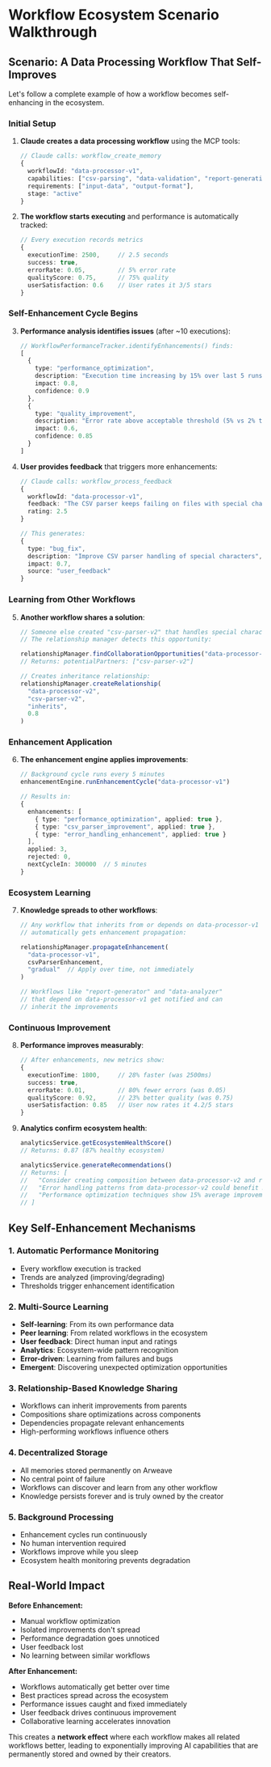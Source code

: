 # Workflow Ecosystem Scenario Walkthrough

## Scenario: A Data Processing Workflow That Self-Improves

Let's follow a complete example of how a workflow becomes self-enhancing in the ecosystem.

### Initial Setup

1. **Claude creates a data processing workflow** using the MCP tools:
   ```typescript
   // Claude calls: workflow_create_memory
   {
     workflowId: "data-processor-v1",
     capabilities: ["csv-parsing", "data-validation", "report-generation"],
     requirements: ["input-data", "output-format"],
     stage: "active"
   }
   ```

2. **The workflow starts executing** and performance is automatically tracked:
   ```typescript
   // Every execution records metrics
   {
     executionTime: 2500,     // 2.5 seconds
     success: true,
     errorRate: 0.05,         // 5% error rate
     qualityScore: 0.75,      // 75% quality
     userSatisfaction: 0.6    // User rates it 3/5 stars
   }
   ```

### Self-Enhancement Cycle Begins

3. **Performance analysis identifies issues** (after ~10 executions):
   ```typescript
   // WorkflowPerformanceTracker.identifyEnhancements() finds:
   [
     {
       type: "performance_optimization",
       description: "Execution time increasing by 15% over last 5 runs",
       impact: 0.8,
       confidence: 0.9
     },
     {
       type: "quality_improvement", 
       description: "Error rate above acceptable threshold (5% vs 2% target)",
       impact: 0.6,
       confidence: 0.85
     }
   ]
   ```

4. **User provides feedback** that triggers more enhancements:
   ```typescript
   // Claude calls: workflow_process_feedback
   {
     workflowId: "data-processor-v1",
     feedback: "The CSV parser keeps failing on files with special characters",
     rating: 2.5
   }
   
   // This generates:
   {
     type: "bug_fix",
     description: "Improve CSV parser handling of special characters",
     impact: 0.7,
     source: "user_feedback"
   }
   ```

### Learning from Other Workflows

5. **Another workflow shares a solution**:
   ```typescript
   // Someone else created "csv-parser-v2" that handles special characters well
   // The relationship manager detects this opportunity:
   
   relationshipManager.findCollaborationOpportunities("data-processor-v1")
   // Returns: potentialPartners: ["csv-parser-v2"]
   
   // Creates inheritance relationship:
   relationshipManager.createRelationship(
     "data-processor-v2", 
     "csv-parser-v2", 
     "inherits", 
     0.8
   )
   ```

### Enhancement Application

6. **The enhancement engine applies improvements**:
   ```typescript
   // Background cycle runs every 5 minutes
   enhancementEngine.runEnhancementCycle("data-processor-v1")
   
   // Results in:
   {
     enhancements: [
       { type: "performance_optimization", applied: true },
       { type: "csv_parser_improvement", applied: true },
       { type: "error_handling_enhancement", applied: true }
     ],
     applied: 3,
     rejected: 0,
     nextCycleIn: 300000  // 5 minutes
   }
   ```

### Ecosystem Learning

7. **Knowledge spreads to other workflows**:
   ```typescript
   // Any workflow that inherits from or depends on data-processor-v1
   // automatically gets enhancement propagation:
   
   relationshipManager.propagateEnhancement(
     "data-processor-v1",
     csvParserEnhancement,
     "gradual"  // Apply over time, not immediately
   )
   
   // Workflows like "report-generator" and "data-analyzer" 
   // that depend on data-processor-v1 get notified and can
   // inherit the improvements
   ```

### Continuous Improvement

8. **Performance improves measurably**:
   ```typescript
   // After enhancements, new metrics show:
   {
     executionTime: 1800,     // 28% faster (was 2500ms)
     success: true,
     errorRate: 0.01,         // 80% fewer errors (was 0.05)
     qualityScore: 0.92,      // 23% better quality (was 0.75)
     userSatisfaction: 0.85   // User now rates it 4.2/5 stars
   }
   ```

9. **Analytics confirm ecosystem health**:
   ```typescript
   analyticsService.getEcosystemHealthScore()
   // Returns: 0.87 (87% healthy ecosystem)
   
   analyticsService.generateRecommendations()
   // Returns: [
   //   "Consider creating composition between data-processor-v2 and report-generator",
   //   "Error handling patterns from data-processor-v2 could benefit 3 other workflows",
   //   "Performance optimization techniques show 15% average improvement across ecosystem"
   // ]
   ```

## Key Self-Enhancement Mechanisms

### 1. **Automatic Performance Monitoring**
- Every workflow execution is tracked
- Trends are analyzed (improving/degrading)
- Thresholds trigger enhancement identification

### 2. **Multi-Source Learning**
- **Self-learning**: From its own performance data
- **Peer learning**: From related workflows in the ecosystem
- **User feedback**: Direct human input and ratings
- **Analytics**: Ecosystem-wide pattern recognition
- **Error-driven**: Learning from failures and bugs
- **Emergent**: Discovering unexpected optimization opportunities

### 3. **Relationship-Based Knowledge Sharing**
- Workflows can inherit improvements from parents
- Compositions share optimizations across components
- Dependencies propagate relevant enhancements
- High-performing workflows influence others

### 4. **Decentralized Storage**
- All memories stored permanently on Arweave
- No central point of failure
- Workflows can discover and learn from any other workflow
- Knowledge persists forever and is truly owned by the creator

### 5. **Background Processing**
- Enhancement cycles run continuously
- No human intervention required
- Workflows improve while you sleep
- Ecosystem health monitoring prevents degradation

## Real-World Impact

**Before Enhancement:**
- Manual workflow optimization
- Isolated improvements don't spread
- Performance degradation goes unnoticed
- User feedback lost
- No learning between similar workflows

**After Enhancement:**
- Workflows automatically get better over time
- Best practices spread across the ecosystem
- Performance issues caught and fixed immediately
- User feedback drives continuous improvement
- Collaborative learning accelerates innovation

This creates a **network effect** where each workflow makes all related workflows better, leading to exponentially improving AI capabilities that are permanently stored and owned by their creators.